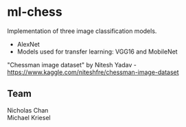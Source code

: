 # ml-chess
Implementation of three image classification models.  
- AlexNet  
- Models used for transfer learning: VGG16 and MobileNet

"Chessman image dataset" by Nitesh Yadav - https://www.kaggle.com/niteshfre/chessman-image-dataset

## Team
Nicholas Chan  
Michael Kriesel
